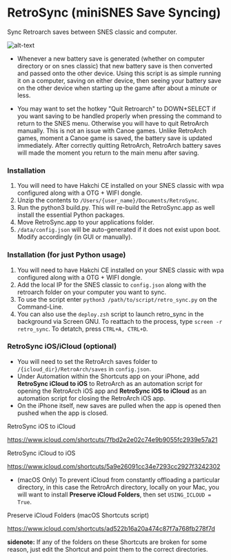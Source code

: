 # RetroSync (miniSNES Save Syncing)
Sync Retroarch saves between SNES classic and computer.

![alt-text](https://i.imgur.com/XfA1fmF.png)

- Whenever a new battery save is generated (whether on computer directory or on snes classic) that new battery save is then converted and passed onto the other device.  Using this script is as simple running it on a computer, saving on either device, then seeing your battery save on the other device when starting up the game after about a minute or less.

- You may want to set the hotkey "Quit Retroarch" to DOWN+SELECT if you want saving to be handled properly when pressing the command to return to the SNES menu. Otherwise you will have to quit RetroArch manually.  This is not an issue with Canoe games. Unlike RetroArch games, moment a Canoe game is saved, the battery save is updated immediately.  After correctly quitting RetroArch, RetroArch battery saves will made the moment you return to the main menu after saving.

### Installation
1.  You will need to have Hakchi CE installed on your SNES classic with wpa configured along with a OTG + WIFI dongle.
2.  Unzip the contents to `/Users/{user_name}/Documents/RetroSync`.
3.  Run the python3 build.py. This will re-build the RetroSync.app as well install the essential Python packages.
4.  Move RetroSync.app to your applications folder.
5.  `/data/config.json` will be auto-generated if it does not exist upon boot. Modify accordingly (in GUI or manually).

### Installation (for just Python usage)
1.  You will need to have Hakchi CE installed on your SNES classic with wpa configured along with a OTG + WIFI dongle.
2.  Add the local IP for the SNES classic to `config.json` along with the retroarch folder on your computer you want to sync.
3.  To use the script enter `python3 /path/to/script/retro_sync.py` on the Command-Line.
4.  You can also use the `deploy.zsh` script to launch retro_sync in the background via Screen GNU.  To reattach to the process, type `screen -r retro_sync`.  To detatch, press `CTRL+A, CTRL+D`.

### RetroSync iOS/iCloud (optional)
- You will need to set the RetroArch saves folder to `/{icloud_dir}/RetroArch/saves` in `config.json`.
- Under Automation within the Shortcuts app on your iPhone, add **RetroSync iCloud to iOS** to RetroArch as an automation script for opening the RetroArch iOS app and **RetroSync iOS to iCloud** as an automation script for closing the RetroArch iOS app.
- On the iPhone itself, new saves are pulled when the app is opened then pushed when the app is closed.

RetroSync iOS to iCloud

https://www.icloud.com/shortcuts/7fbd2e2e02c74e9b9055fc2939e57a21

RetroSync iCloud to iOS

https://www.icloud.com/shortcuts/5a9e26091cc34e7293cc2927f3242302

- (macOS Only) To prevent iCloud from constantly offloading a particular directory, in this case the RetroArch directory, locally on your Mac, you will want to install **Preserve iCloud Folders**, then set `USING_ICLOUD = True`.

Preserve iCloud Folders (macOS Shortcuts script)

https://www.icloud.com/shortcuts/ad522b16a20a474c87f7a768fb278f7d

**sidenote:** If any of the folders on these Shortcuts are broken for some reason, just edit the Shortcut and point them to the correct directories.
